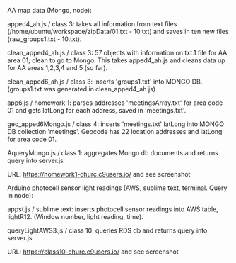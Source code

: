   AA map data (Mongo, node):

apped4_ah.js / class 3: takes all information from text files (/home/ubuntu/workspace/zipData/01.txt - 10.txt) and saves in ten new files (raw_groups1.txt - 10.txt).
  
clean_apped4_ah.js / class 3: 57 objects with information on txt.1 file for AA area 01; clean to go to Mongo. This takes apped4_ah.js and cleans data up for AA areas 1,2,3,4 and 5 (so far).
  
clean_apped6_ah.js / class 3: inserts 'groups1.txt' into MONGO DB. (groups1.txt was generated in clean_apped4_ah.js)

app6.js / homework 1: parses addresses 'meetingsArray.txt' for area code 01 and gets latLong for each address, saved in 'meetings.txt'. 

geo_apped6Mongo.js / class 4: inserts 'meetings.txt' latLong into MONGO DB collection 'meetings'. Geocode has 22 location addresses and latLong for area code 01.

AqueryMongo.js / class 1: aggregates Mongo db documents and returns query into server.js

URL: https://homework1-churc.c9users.io/ and see screenshot



  Arduino photocell sensor light readings (AWS, sublime text, terminal. Query in node):

appst.js / sublime text: inserts photocell sensor readings into AWS table, lightR12. (Window number, light reading, time).

queryLightAWS3.js / class 10: queries RDS db and returns query into server.js

URL: https://class10-churc.c9users.io/  and see screenshot 

